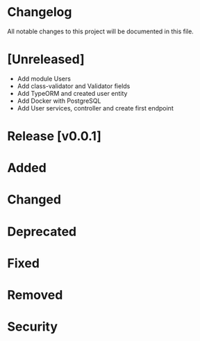 # Changelog

All notable changes to this project will be documented in this file.

# [Unreleased]

- Add module Users
- Add class-validator and Validator fields
- Add TypeORM and created user entity
- Add Docker with PostgreSQL
- Add User services, controller and create first endpoint

# Release [v0.0.1]

# Added

# Changed

# Deprecated

# Fixed

# Removed

# Security
